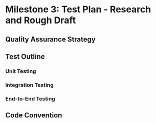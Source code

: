 # Milestone 3: Test Plan - Research and Rough Draft


## Quality Assurance Strategy



## Test Outline

### Unit Testing

### Integration Testing

### End-to-End Testing

## Code Convention





